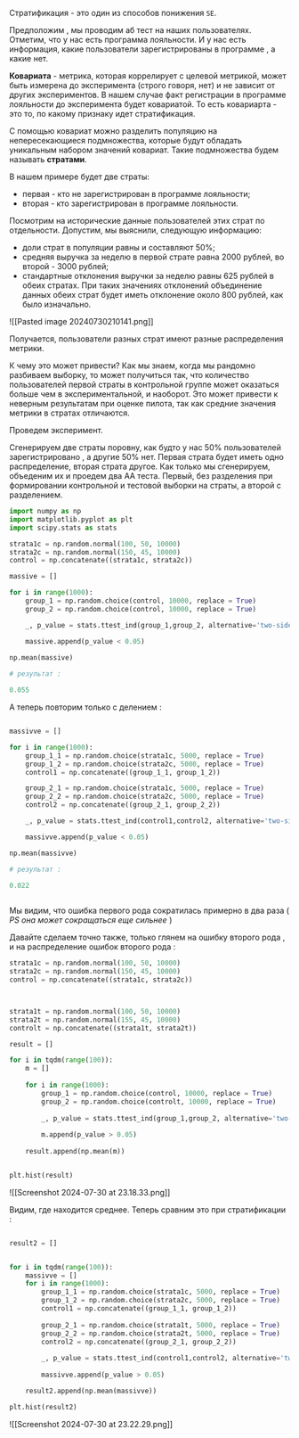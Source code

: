 Стратификация - это один из способов понижения `SE`.

Предположим , мы проводим аб тест на наших пользователях. Отметим, что у нас есть программа лояльности. И у нас есть информация, какие пользователи зарегистрированы в программе , а какие нет. 

**Ковариата** - метрика, которая коррелирует с целевой метрикой, может быть измерена до эксперимента (строго говоря, нет) и не зависит от других экспериментов. В нашем случае факт регистрации в программе лояльности до эксперимента будет ковариатой. То есть ковариарта - это то, по какому признаку идет стратификация. 

С помощью ковариат можно разделить популяцию на непересекающиеся подмножества, которые будут обладать уникальным набором значений ковариат. Такие подмножества будем называть **стратами**.

В нашем примере будет две страты:

- первая - кто не зарегистрирован в программе лояльности;
- вторая - кто зарегистрирован в программе лояльности.

Посмотрим на исторические данные пользователей этих страт по отдельности. Допустим, мы выяснили, следующую информацию:

- доли страт в популяции равны и составляют 50%;
- средняя выручка за неделю в первой страте равна 2000 рублей, во второй - 3000 рублей;
- стандартные отклонения выручки за неделю равны 625 рублей в обеих стратах. При таких значениях отклонений объединение данных обеих страт будет иметь отклонение около 800 рублей, как было изначально.

![[Pasted image 20240730210141.png]]

Получается, пользователи разных страт имеют разные распределения метрики.

К чему это может привести? Как мы знаем, когда мы рандомно разбиваем выборку, то может получиться так, что количество пользователей первой страты в контрольной группе может оказаться больше чем в экспериментальной, и наоборот. Это может привести к неверным результатам при оценке пилота, так как средние значения метрики в стратах отличаются.

Проведем эксперимент. 

Сгенерируем две страты поровну, как будто у нас 50% пользователей зарегистрировано , а другие 50% нет. Первая страта будет иметь одно распределение, вторая страта другое. Как только мы сгенерируем, объеденим их и проедем два АА теста. Первый, без разделения при формировании контрольной и тестовой выборки на страты, а второй с разделением. 

```python
import numpy as np
import matplotlib.pyplot as plt
import scipy.stats as stats

strata1c = np.random.normal(100, 50, 10000)
strata2c = np.random.normal(150, 45, 10000)
control = np.concatenate((strata1c, strata2c))

massive = []

for i in range(1000):
    group_1 = np.random.choice(control, 10000, replace = True)
    group_2 = np.random.choice(control, 10000, replace = True)

    _, p_value = stats.ttest_ind(group_1,group_2, alternative='two-sided')

    massive.append(p_value < 0.05)
    
np.mean(massive)

# результат : 

0.055
```

А теперь повторим только с делением : 

```python

massivve = []

for i in range(1000):
    group_1_1 = np.random.choice(strata1c, 5000, replace = True)
    group_1_2 = np.random.choice(strata2c, 5000, replace = True)
    control1 = np.concatenate((group_1_1, group_1_2))

    group_2_1 = np.random.choice(strata1c, 5000, replace = True)
    group_2_2 = np.random.choice(strata2c, 5000, replace = True)
    control2 = np.concatenate((group_2_1, group_2_2))

    _, p_value = stats.ttest_ind(control1,control2, alternative='two-sided')

    massivve.append(p_value < 0.05)

np.mean(massivve)

# результат : 

0.022
    
```

Мы видим, что ошибка первого рода сократилась примерно в два раза ( *PS она может сокращаться еще сильнее* )

Давайте сделаем точно также, только глянем на ошибку второго рода , и на распределение ошибок второго рода : 

```python
strata1c = np.random.normal(100, 50, 10000)
strata2c = np.random.normal(150, 45, 10000)
control = np.concatenate((strata1c, strata2c))



strata1t = np.random.normal(100, 50, 10000)
strata2t = np.random.normal(155, 45, 10000)
controlt = np.concatenate((strata1t, strata2t))
```

```python 
result = []

for i in tqdm(range(100)):
    m = []
    
    for i in range(1000):
        group_1 = np.random.choice(control, 10000, replace = True)
        group_2 = np.random.choice(controlt, 10000, replace = True)
    
        _, p_value = stats.ttest_ind(group_1,group_2, alternative='two-sided')
    
        m.append(p_value > 0.05)
        
    result.append(np.mean(m)) 


plt.hist(result)

```

![[Screenshot 2024-07-30 at 23.18.33.png]]

Видим, где находится среднее. Теперь сравним это при стратификации : 

```python

result2 = []


for i in tqdm(range(100)):
    massivve = []
    for i in range(1000):
        group_1_1 = np.random.choice(strata1c, 5000, replace = True)
        group_1_2 = np.random.choice(strata2c, 5000, replace = True)
        control1 = np.concatenate((group_1_1, group_1_2))
    
        group_2_1 = np.random.choice(strata1t, 5000, replace = True)
        group_2_2 = np.random.choice(strata2t, 5000, replace = True)
        control2 = np.concatenate((group_2_1, group_2_2))
    
        _, p_value = stats.ttest_ind(control1,control2, alternative='two-sided')
    
        massivve.append(p_value > 0.05)

    result2.append(np.mean(massivve))

plt.hist(result2)
```

![[Screenshot 2024-07-30 at 23.22.29.png]]

